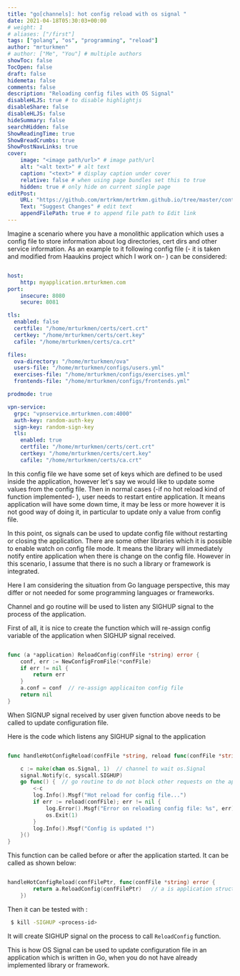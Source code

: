 ```yaml
---
title: "go[channels]: hot config reload with os signal "
date: 2021-04-18T05:30:03+00:00
# weight: 1
# aliases: ["/first"]
tags: ["golang", "os", "programming", "reload"]
author: "mrturkmen"
# author: ["Me", "You"] # multiple authors
showToc: false
TocOpen: false
draft: false
hidemeta: false
comments: false
description: "Reloading config files with OS Signal"
disableHLJS: true # to disable highlightjs
disableShare: false
disableHLJS: false
hideSummary: false
searchHidden: false
ShowReadingTime: true
ShowBreadCrumbs: true
ShowPostNavLinks: true
cover:
    image: "<image path/url>" # image path/url
    alt: "<alt text>" # alt text
    caption: "<text>" # display caption under cover
    relative: false # when using page bundles set this to true
    hidden: true # only hide on current single page
editPost:
    URL: "https://github.com/mrtrkmn/mrtrkmn.github.io/tree/master/content"
    Text: "Suggest Changes" # edit text
    appendFilePath: true # to append file path to Edit link
---
```



Imagine a scenario where you have a monolithic application which uses a config file to store information about log directories, cert dirs and other service information. As an example to it following config file (- it is taken and modified from Haaukins project which I work on- ) can be considered:  


```yaml 

host:
    http: myapplication.mrturkmen.com
port:
    insecure: 8080
    secure: 8081

tls:
  enabled: false
  certfile: "/home/mrturkmen/certs/cert.crt"
  certkey: "/home/mrturkmen/certs/cert.key"
  cafile: "/home/mrturkmen/certs/ca.crt"

files:
  ova-directory: "/home/mrturkmen/ova"
  users-file: "/home/mrturkmen/configs/users.yml"
  exercises-file: "/home/mrturkmen/configs/exercises.yml"
  frontends-file: "/home/mrturkmen/configs/frontends.yml"

prodmode: true

vpn-service:
  grpc: "vpnservice.mrturkmen.com:4000"
  auth-key: random-auth-key
  sign-key: random-sign-key
  tls:
    enabled: true
    certfile: "/home/mrturkmen/certs/cert.crt"
    certkey: "/home/mrturkmen/certs/cert.key"
    cafile: "/home/mrturkmen/certs/ca.crt"

```

In this config file we have some set of keys which are defined to be used inside the application, however let's say we would like to update some values from the config file. Then in normal cases (-if no hot reload kind of function implemented- ), user needs to restart  entire application. It means application will have some down time, it may be less or more however it is not good way of doing it, in particular to update only a value from config file. 

In this point, os signals can be used to update config file without restarting or closing the application. There are some other libraries which it is possible to enable watch on config file mode. It means the library will immediately notify entire application when there is change on the config file. However in this scenario, I assume that there is no such a library or framework is integrated. 

Here I am considering the situation from Go language perspective, this may differ or not needed for some programming languages or frameworks. 

Channel and go routine will be used to listen any SIGHUP signal to the process of the application. 

First of all, it is nice to create the function which will re-assign config variable of the application when SIGHUP signal received. 

```go

func (a *application) ReloadConfig(confFile *string) error {
	conf, err := NewConfigFromFile(*confFile)
	if err != nil {
		return err
	}
	a.conf = conf  // re-assign applicaiton config file 
	return nil
}

```

When SIGNUP signal received by user given function above needs to be called to update configuration file. 

Here is the code which listens any SIGHUP signal to the application

```go 

func handleHotConfigReload(confFile *string, reload func(confFile *string) error) {

	c := make(chan os.Signal, 1)  // channel to wait os.Signal
	signal.Notify(c, syscall.SIGHUP)
	go func() {  // go routine to do not block other requests on the application
		<-c
		log.Info().Msgf("Hot reload for config file...")
		if err := reload(confFile); err != nil {
			log.Error().Msgf("Error on reloading config file: %s", err)
			os.Exit(1)
		}
		log.Info().Msgf("Config is updated !")
	}()
}

```

This function can be called before or after the application started. It can be called as shown below: 

```go 

handleHotConfigReload(confFilePtr, func(confFile *string) error {
		return a.ReloadConfig(confFilePtr)   // a is application struct 
	})

```
Then it can be tested with : 

```bash 
 $ kill -SIGHUP <process-id>
```

It will create SIGHUP signal on the process to call `ReloadConfig` function. 

This is how OS Signal can be used to update configuration file in an application which is written in Go, when you do not have already implemented library or framework. 






